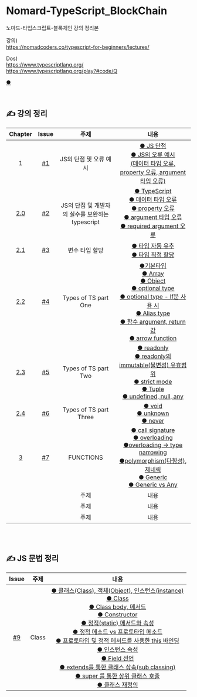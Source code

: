 # Nomard-TypeScript_BlockChain
노마드-타입스크립트-블록체인 강의 정리본

강의)<br> 
 https://nomadcoders.co/typescript-for-beginners/lectures/

Dos)<br> 
https://www.typescriptlang.org/<br> 
https://www.typescriptlang.org/play?#code/Q

[●]()<br>

<br/>

## ✍️ 강의 정리
| Chapter | Issue | 주제  |내용|
|:------:|:---------:|:------:|:------:|
| 1 | [#1](https://github.com/gyungsubLee/Nomard-TypeScript_BlockChain/issues/1)|JS의 단점 및 오류 예시|[● JS 단점](https://github.com/gyungsubLee/Nomard-TypeScript_BlockChain/issues/1#issue-1285195325)<br>[● JS의 오류 예시<br>(데이터 타입 오류, property 오류, argument 타입 오류)](https://github.com/gyungsubLee/Nomard-TypeScript_BlockChain/issues/1#issuecomment-1166813476)||
[2.0](https://nomadcoders.co/typescript-for-beginners/lectures/3668)|[#2](https://github.com/gyungsubLee/Nomard-TypeScript_BlockChain/issues/2)|JS의 단점 및 개발자의 실수를 보완하는 typescript|[● TypeScript](https://github.com/gyungsubLee/Nomard-TypeScript_BlockChain/issues/2#issue-1290870513)<br>[● 데이터 타입 오류](https://github.com/gyungsubLee/Nomard-TypeScript_BlockChain/issues/2#issuecomment-1171903601)<br>[● property 오류](https://github.com/gyungsubLee/Nomard-TypeScript_BlockChain/issues/2#issuecomment-1171908186)<br>[● argument 타입 오류](https://github.com/gyungsubLee/Nomard-TypeScript_BlockChain/issues/2#issuecomment-1171904740)<br>[● required argument 오류](https://github.com/gyungsubLee/Nomard-TypeScript_BlockChain/issues/2#issuecomment-1171905391)<br>|
|[2.1](https://nomadcoders.co/typescript-for-beginners/lectures/3669)|[#3](https://github.com/gyungsubLee/Nomard-TypeScript_BlockChain/issues/3)|변수 타입 할당 |[● 타입 자동 유추](https://github.com/gyungsubLee/Nomard-TypeScript_BlockChain/issues/3#issuecomment-1171931776)<br>[● 타입 직접 할당](https://github.com/gyungsubLee/Nomard-TypeScript_BlockChain/issues/3#issuecomment-1171932542)<br>|
|[2.2](https://nomadcoders.co/typescript-for-beginners/lectures/3670)|[#4](https://github.com/gyungsubLee/Nomard-TypeScript_BlockChain/issues/4)| Types of TS part One | [●기본타입](https://github.com/gyungsubLee/Nomard-TypeScript_BlockChain/issues/4#issue-1290910988)<br> [● Array](https://github.com/gyungsubLee/Nomard-TypeScript_BlockChain/issues/4#issuecomment-1171986936)<br> [● Object](https://github.com/gyungsubLee/Nomard-TypeScript_BlockChain/issues/4#issuecomment-1171989934)<br> [● optional type](https://github.com/gyungsubLee/Nomard-TypeScript_BlockChain/issues/4#issuecomment-1171995706)<br> [● optional type - If문 사용 시](https://github.com/gyungsubLee/Nomard-TypeScript_BlockChain/issues/4#issuecomment-1172007522)<br> [● Alias type](https://github.com/gyungsubLee/Nomard-TypeScript_BlockChain/issues/4#issuecomment-1172021162)<br> [● 함수 argument, return 값](https://github.com/gyungsubLee/Nomard-TypeScript_BlockChain/issues/4#issuecomment-1172022420)<br> [● arrow function](https://github.com/gyungsubLee/Nomard-TypeScript_BlockChain/issues/4#issuecomment-1172022788)|
|[2.3](https://nomadcoders.co/typescript-for-beginners/lectures/3671)|[#5](https://github.com/gyungsubLee/Nomard-TypeScript_BlockChain/issues/5)| Types of TS part Two | [● readonly](https://github.com/gyungsubLee/Nomard-TypeScript_BlockChain/issues/5#issuecomment-1173013531)<br>[●  readonly의 immutable(불변성) 유효범위](https://github.com/gyungsubLee/Nomard-TypeScript_BlockChain/issues/5#issuecomment-1173016648)<br>[● strict mode](https://github.com/gyungsubLee/Nomard-TypeScript_BlockChain/issues/5#issuecomment-1173016952)<br>[● Tuple](https://github.com/gyungsubLee/Nomard-TypeScript_BlockChain/issues/5#issuecomment-1173022307)<br>[● undefined, null, any](https://github.com/gyungsubLee/Nomard-TypeScript_BlockChain/issues/5#issuecomment-1173023238)<br> |
|[2.4](https://nomadcoders.co/typescript-for-beginners/lectures/3672)|[#6](https://github.com/gyungsubLee/Nomard-TypeScript_BlockChain/issues/6)| Types of TS part Three | [● void](https://github.com/gyungsubLee/Nomard-TypeScript_BlockChain/issues/6#issuecomment-1173031302)<br>[● unknown](https://github.com/gyungsubLee/Nomard-TypeScript_BlockChain/issues/6#issuecomment-1173031785)<br>[● never](https://github.com/gyungsubLee/Nomard-TypeScript_BlockChain/issues/6#issuecomment-1173031818)<br> |
|[3](https://nomadcoders.co/typescript-for-beginners/lectures/3673)|[#7](https://github.com/gyungsubLee/Nomard-TypeScript_BlockChain/issues/7)| FUNCTIONS | [● call signature](https://github.com/gyungsubLee/Nomard-TypeScript_BlockChain/issues/7#issuecomment-1173047571)<br>[● overloading](https://github.com/gyungsubLee/Nomard-TypeScript_BlockChain/issues/7#issuecomment-1173334357)<br>[●overloading -> type narrowing](https://github.com/gyungsubLee/Nomard-TypeScript_BlockChain/issues/7#issuecomment-1175838240)<br>[●polymorphism(다향성), 제네릭](https://github.com/gyungsubLee/Nomard-TypeScript_BlockChain/issues/7#issuecomment-1175849076)<br>[●  Generic](https://github.com/gyungsubLee/Nomard-TypeScript_BlockChain/issues/7#issuecomment-1177094599)<br>[● Generic vs Any](https://github.com/gyungsubLee/Nomard-TypeScript_BlockChain/issues/7#issuecomment-1177106250)<br>|
|[]()|[]()| 주제 | 내용 |
|[]()|[]()| 주제 | 내용 |
|[]()|[]()| 주제 | 내용 |


<br/>
<br/>

## ✍️ JS 문법 정리
| Issue | 주제  |내용|
|:---------:|:------:|:------:|
|[#9](https://github.com/gyungsubLee/Nomard-TypeScript_BlockChain/issues/9)|Class|[● 클래스(Class), 객체(Object), 인스턴스(instance)](https://github.com/gyungsubLee/Nomard-TypeScript_BlockChain/issues/9#issue-1299829073)<br>[● Class](https://github.com/gyungsubLee/Nomard-TypeScript_BlockChain/issues/9#issuecomment-1179656822)<br>[●  Class body, 메서드 ](https://github.com/gyungsubLee/Nomard-TypeScript_BlockChain/issues/9#issuecomment-1179658342)<br>[●  Constructor](https://github.com/gyungsubLee/Nomard-TypeScript_BlockChain/issues/9#issuecomment-1179662231)<br>[● 정적(static) 메서드와 속성](https://github.com/gyungsubLee/Nomard-TypeScript_BlockChain/issues/9#issuecomment-1179662349)<br>[● 정적 메소드 vs 프로토타입 메소드](https://github.com/gyungsubLee/Nomard-TypeScript_BlockChain/issues/9#issuecomment-1179662371)<br>[● 프로토타입 및 정적 메서드를 사용한 this 바인딩](https://github.com/gyungsubLee/Nomard-TypeScript_BlockChain/issues/9#issuecomment-1179662511)<br>[● 인스턴스 속성](https://github.com/gyungsubLee/Nomard-TypeScript_BlockChain/issues/9#issuecomment-1179676725)<br>[● Field 선언](https://github.com/gyungsubLee/Nomard-TypeScript_BlockChain/issues/9#issuecomment-1179676971)<br>[● extends를 통한 클래스 상속(sub classing)](https://github.com/gyungsubLee/Nomard-TypeScript_BlockChain/issues/9#issuecomment-1179677228)<br>[● super 를 통한 상위 클래스 호출](https://github.com/gyungsubLee/Nomard-TypeScript_BlockChain/issues/9#issuecomment-1179677371)<br>[● 클래스 재정의](https://github.com/gyungsubLee/Nomard-TypeScript_BlockChain/issues/9#issuecomment-1179677619)|
